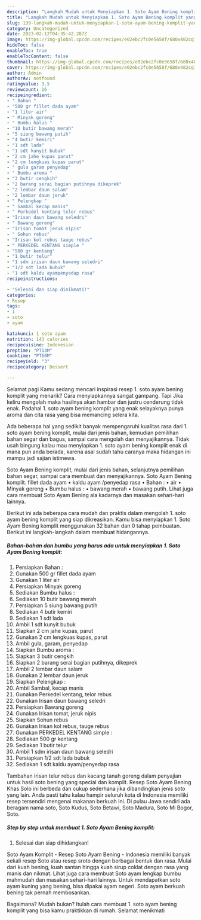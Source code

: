 ```yaml
---
description: "Langkah Mudah untuk Menyiapkan 1. Soto Ayam Bening komplit yang Enak"
title: "Langkah Mudah untuk Menyiapkan 1. Soto Ayam Bening komplit yang Enak"
slug: 139-langkah-mudah-untuk-menyiapkan-1-soto-ayam-bening-komplit-yang-enak
category: Uncategorized
date: 2023-02-12T04:35:42.287Z
image: https://img-global.cpcdn.com/recipes/e02ebc2fc0e5658f/680x482cq70/1-soto-ayam-bening-komplit-foto-resep-utama.jpg
hideToc: false
enableToc: true
enableTocContent: false
thumbnail: https://img-global.cpcdn.com/recipes/e02ebc2fc0e5658f/680x482cq70/1-soto-ayam-bening-komplit-foto-resep-utama.jpg
cover: https://img-global.cpcdn.com/recipes/e02ebc2fc0e5658f/680x482cq70/1-soto-ayam-bening-komplit-foto-resep-utama.jpg
author: Admin
authorAv: notfound
ratingvalue: 3.5
reviewcount: 16
recipeingredient:
- " Bahan "
- "500 gr fillet dada ayam"
- "1 liter air"
- " Minyak goreng"
- " Bumbu halus "
- "10 butir bawang merah"
- "5 siung bawang putih"
- "4 butir kemiri"
- "1 sdt lada"
- "1 sdt kunyit bubuk"
- "2 cm jahe kupas parut"
- "2 cm lengkuas kupas parut"
- " gula garam penyedap"
- " Bumbu aroma "
- "3 butir cengkih"
- "2 barang serai bagian putihnya dikeprek"
- "2 lembar daun salam"
- "2 lembar daun jeruk"
- " Pelengkap "
- " Sambal kecap manis"
- " Perkedel kentang telor rebus"
- "Irisan daun bawang seledri"
- " Bawang goreng"
- "Irisan tomat jeruk nipis"
- " Sohun rebus"
- "Irisan kol rebus tauge rebus"
- " PERKEDEL KENTANG simple "
- "500 gr kentang"
- "1 butir telur"
- "1 sdm irisan daun bawang seledri"
- "1/2 sdt lada bubuk"
- "1 sdt kaldu ayampenyedap rasa"
recipeinstructions:

- "Selesai dan siap dinikmati!"
categories:
- Resep
tags:
- 1
- soto
- ayam

katakunci: 1 soto ayam 
nutrition: 143 calories
recipecuisine: Indonesian
preptime: "PT13M"
cooktime: "PT60M"
recipeyield: "3"
recipecategory: Dessert

---
```



Selamat pagi Kamu sedang mencari inspirasi resep 1. soto ayam bening komplit yang menarik? Cara menyiapkannya sangat gampang. Tapi Jika keliru mengolah maka hasilnya akan hambar dan justru cenderung tidak enak. Padahal 1. soto ayam bening komplit yang enak selayaknya punya aroma dan cita rasa yang bisa memancing selera kita.


Ada beberapa hal yang sedikit banyak mempengaruhi kualitas rasa dari 1. soto ayam bening komplit, mulai dari jenis bahan, kemudian pemilihan bahan segar dan bagus, sampai cara mengolah dan menyajikannya. Tidak usah bingung kalau mau menyiapkan 1. soto ayam bening komplit enak di mana pun anda berada, karena asal sudah tahu caranya maka hidangan ini mampu jadi sajian istimewa.

Soto Ayam Bening komplit, mulai dari jenis bahan, selanjutnya pemilihan bahan segar, sampai cara membuat dan menyajikannya. Soto Ayam Bening komplit. fillet dada ayam • kaldu ayam /penyedap rasa • Bahan : • air • Minyak goreng • Bumbu halus : • bawang merah • bawang putih. Lihat juga cara membuat Soto Ayam Bening ala kadarnya dan masakan sehari-hari lainnya.


Berikut ini ada beberapa cara mudah dan praktis dalam mengolah 1. soto ayam bening komplit yang siap dikreasikan. Kamu bisa menyiapkan 1. Soto Ayam Bening komplit menggunakan 32 bahan dan 0 tahap pembuatan. Berikut ini langkah-langkah dalam membuat hidangannya.

<!--inarticleads1-->

##### Bahan-bahan dan bumbu yang harus ada untuk menyiapkan 1. Soto Ayam Bening komplit:

1. Persiapkan  Bahan :
1. Gunakan 500 gr fillet dada ayam
1. Gunakan 1 liter air
1. Persiapkan  Minyak goreng
1. Sediakan  Bumbu halus :
1. Sediakan 10 butir bawang merah
1. Persiapkan 5 siung bawang putih
1. Sediakan 4 butir kemiri
1. Sediakan 1 sdt lada
1. Ambil 1 sdt kunyit bubuk
1. Siapkan 2 cm jahe kupas, parut
1. Gunakan 2 cm lengkuas kupas, parut
1. Ambil  gula, garam, penyedap
1. Siapkan  Bumbu aroma :
1. Siapkan 3 butir cengkih
1. Siapkan 2 barang serai bagian putihnya, dikeprek
1. Ambil 2 lembar daun salam
1. Gunakan 2 lembar daun jeruk
1. Siapkan  Pelengkap :
1. Ambil  Sambal, kecap manis
1. Gunakan  Perkedel kentang, telor rebus
1. Gunakan Irisan daun bawang seledri
1. Persiapkan  Bawang goreng
1. Gunakan Irisan tomat, jeruk nipis
1. Siapkan  Sohun rebus
1. Gunakan Irisan kol rebus, tauge rebus
1. Gunakan  PERKEDEL KENTANG simple :
1. Sediakan 500 gr kentang
1. Sediakan 1 butir telur
1. Ambil 1 sdm irisan daun bawang seledri
1. Persiapkan 1/2 sdt lada bubuk
1. Sediakan 1 sdt kaldu ayam/penyedap rasa


Tambahan irisan telur rebus dan kacang tanah goreng dalam penyajian untuk hasil soto bening yang special dan komplit. Resep Soto Ayam Bening Khas Solo ini berbeda dan cukup sederhana jika dibandingkan jenis soto yang lain. Anda pasti tahu kalau hampir seluruh kota di Indonesia memiliki resep tersendiri mengenai makanan berkuah ini. Di pulau Jawa sendiri ada beragam nama soto, Soto Kudus, Soto Betawi, Soto Madura, Soto Mi Bogor, Soto. 

<!--inarticleads2-->

##### Step by step untuk membuat 1. Soto Ayam Bening komplit:


1. Selesai dan siap dihidangkan!

Soto Ayam Komplit - Resep Soto Ayam Bening - Indonesia memiliki banyak sekali resep Soto atau resep sroto dengan berbagai bentuk dan rasa. Mulai dari kuah bening, kuah santan hingga kuah sirup coklat dengan rasa yang manis dan nikmat. Lihat juga cara membuat Soto ayam lengkap bumbu mahmudah dan masakan sehari-hari lainnya. Untuk mendapatkan soto ayam kuning yang bening, bisa dipakai ayam negeri. Soto ayam berkuah bening tak pernah membosankan. 

Bagaimana? Mudah bukan? Itulah cara membuat 1. soto ayam bening komplit yang bisa kamu praktikkan di rumah. Selamat menikmati

